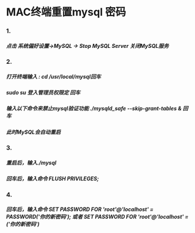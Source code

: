 # MAC终端重置mysql 密码

### 1.

##### 点击 系统偏好设置->MySQL -> Stop MySQL Server 关闭MySQL服务

### 2.

##### 打开终端输入 : cd /usr/local/mysql回车

##### sudo su 登入管理员权限定 回车

##### 输入以下命令来禁止mysql验证功能 ./mysqld_safe --skip-grant-tables & 回车

##### 此时MySQL会自动重启

### 3.

##### 重启后，输入./mysql

##### 回车后，输入命令 FLUSH PRIVILEGES;

### 4.

##### 回车后，输入命令 SET PASSWORD FOR 'root'@'localhost' = PASSWORD('你的新密码'); 或者 SET PASSWORD FOR 'root'@'localhost' = ('你的新密码')















